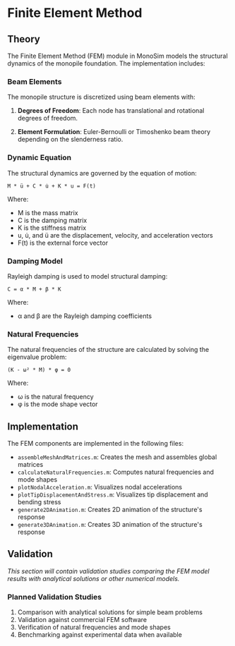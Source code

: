 # Finite Element Method

## Theory

The Finite Element Method (FEM) module in MonoSim models the structural dynamics of the monopile foundation. The implementation includes:

### Beam Elements

The monopile structure is discretized using beam elements with:

1. **Degrees of Freedom**: Each node has translational and rotational degrees of freedom.

2. **Element Formulation**: Euler-Bernoulli or Timoshenko beam theory depending on the slenderness ratio.

### Dynamic Equation

The structural dynamics are governed by the equation of motion:

```
M * ü + C * u̇ + K * u = F(t)
```

Where:
- M is the mass matrix
- C is the damping matrix
- K is the stiffness matrix
- u, u̇, and ü are the displacement, velocity, and acceleration vectors
- F(t) is the external force vector

### Damping Model

Rayleigh damping is used to model structural damping:

```
C = α * M + β * K
```

Where:
- α and β are the Rayleigh damping coefficients

### Natural Frequencies

The natural frequencies of the structure are calculated by solving the eigenvalue problem:

```
(K - ω² * M) * φ = 0
```

Where:
- ω is the natural frequency
- φ is the mode shape vector

## Implementation

The FEM components are implemented in the following files:

- `assembleMeshAndMatrices.m`: Creates the mesh and assembles global matrices
- `calculateNaturalFrequencies.m`: Computes natural frequencies and mode shapes
- `plotNodalAcceleration.m`: Visualizes nodal accelerations
- `plotTipDisplacementAndStress.m`: Visualizes tip displacement and bending stress
- `generate2DAnimation.m`: Creates 2D animation of the structure's response
- `generate3DAnimation.m`: Creates 3D animation of the structure's response

## Validation

*This section will contain validation studies comparing the FEM model results with analytical solutions or other numerical models.*

### Planned Validation Studies

1. Comparison with analytical solutions for simple beam problems
2. Validation against commercial FEM software
3. Verification of natural frequencies and mode shapes
4. Benchmarking against experimental data when available